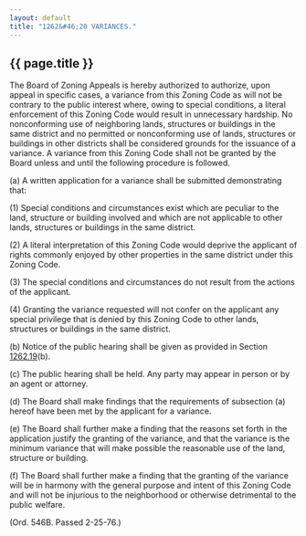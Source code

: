 ```yaml
---
layout: default 
title: "1262&#46;20 VARIANCES."
---
```


{{ page.title }}
----------------

The Board of Zoning Appeals is hereby authorized to authorize, upon
appeal in specific cases, a variance from this Zoning Code as will not
be contrary to the public interest where, owing to special conditions, a
literal enforcement of this Zoning Code would result in unnecessary
hardship. No nonconforming use of neighboring lands, structures or
buildings in the same district and no permitted or nonconforming use of
lands, structures or buildings in other districts shall be considered
grounds for the issuance of a variance. A variance from this Zoning Code
shall not be granted by the Board unless and until the following
procedure is followed.

​(a) A written application for a variance shall be submitted
demonstrating that:

​(1) Special conditions and circumstances exist which are peculiar to
the land, structure or building involved and which are not applicable to
other lands, structures or buildings in the same district.

​(2) A literal interpretation of this Zoning Code would deprive the
applicant of rights commonly enjoyed by other properties in the same
district under this Zoning Code.

​(3) The special conditions and circumstances do not result from the
actions of the applicant.

​(4) Granting the variance requested will not confer on the applicant
any special privilege that is denied by this Zoning Code to other lands,
structures or buildings in the same district.

​(b) Notice of the public hearing shall be given as provided in Section
[1262.19](4d6707e7.html)(b).

​(c) The public hearing shall be held. Any party may appear in person or
by an agent or attorney.

​(d) The Board shall make findings that the requirements of subsection
(a) hereof have been met by the applicant for a variance.

​(e) The Board shall further make a finding that the reasons set forth
in the application justify the granting of the variance, and that the
variance is the minimum variance that will make possible the reasonable
use of the land, structure or building.

​(f) The Board shall further make a finding that the granting of the
variance will be in harmony with the general purpose and intent of this
Zoning Code and will not be injurious to the neighborhood or otherwise
detrimental to the public welfare.

(Ord. 546B. Passed 2-25-76.)

